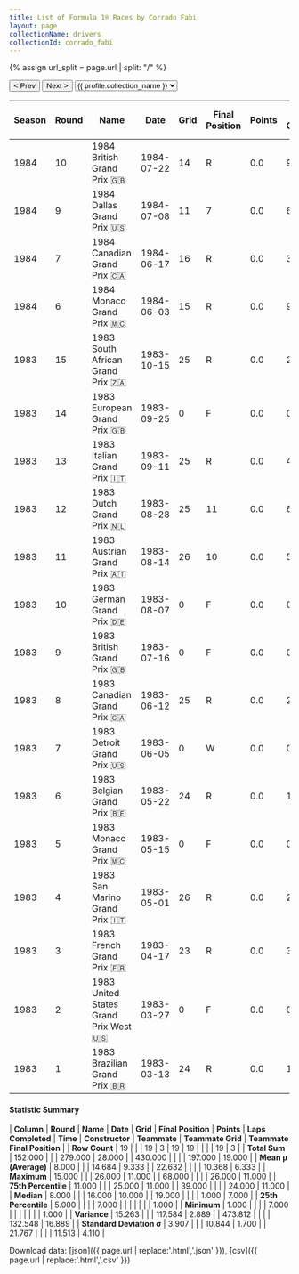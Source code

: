 ```yaml
---
title: List of Formula 1® Races by Corrado Fabi
layout: page
collectionName: drivers
collectionId: corrado_fabi
---
```


{% assign url_split = page.url | split: "/" %}
<div id="collection-navigation">
<button onclick="selector.options[selector.selectedIndex-1].value && (window.location = selector.options[selector.selectedIndex-1].value);">&lt; Prev</button>
<button onclick="selector.options[selector.selectedIndex+1].value && (window.location = selector.options[selector.selectedIndex+1].value);">Next &gt;</button>
<select id="selector" onchange="this.options[this.selectedIndex].value && (window.location = this.options[this.selectedIndex].value);">
  {% for collectionId in site.data[page.collectionName].refs %}
    {% if collectionId == page.collectionId %}
      {% assign selected = "selected" %}
    {% else %}
      {% assign selected = "" %}
    {% endif %}
    {% assign profile = site.data[page.collectionName][collectionId].profile %}
    <option value="/f1/{{ page.collectionName }}/{{ collectionId }}/{{ url_split[4] }}" {{ selected }}>{{ profile.collection_name }}</option>
  {% endfor %}
</select>
</div>

| Season | Round | Name | Date | Grid | Final Position | Points | Laps Completed | Time | Constructor | Teammate | Teammate Grid | Teammate Final Position |
|--|--|--|--|--|--|--|--|--|--|--|--|--|
| 1984 | 10 | 1984 British Grand Prix 🇬🇧 | 1984-07-22 | 14 | R | 0.0 | 9 |   | Brabham 🇬🇧 | [Nelson Piquet 🇧🇷](/f1/drivers/piquet) | 1 | 7 |
| 1984 | 9 | 1984 Dallas Grand Prix 🇺🇸 | 1984-07-08 | 11 | 7 | 0.0 | 64 |   | Brabham 🇬🇧 | [Nelson Piquet 🇧🇷](/f1/drivers/piquet) | 12 | R |
| 1984 | 7 | 1984 Canadian Grand Prix 🇨🇦 | 1984-06-17 | 16 | R | 0.0 | 39 |   | Brabham 🇬🇧 | [Nelson Piquet 🇧🇷](/f1/drivers/piquet) | 1 | 1 |
| 1984 | 6 | 1984 Monaco Grand Prix 🇲🇨 | 1984-06-03 | 15 | R | 0.0 | 9 |   | Brabham 🇬🇧 | [Nelson Piquet 🇧🇷](/f1/drivers/piquet) | 9 | R |
| 1983 | 15 | 1983 South African Grand Prix 🇿🇦 | 1983-10-15 | 25 | R | 0.0 | 28 |   | Osella 🇮🇹 | [Piercarlo Ghinzani 🇮🇹](/f1/drivers/ghinzani) | 26 | R |
| 1983 | 14 | 1983 European Grand Prix 🇬🇧 | 1983-09-25 | 0 | F | 0.0 | 0 |   | Osella 🇮🇹 | [Piercarlo Ghinzani 🇮🇹](/f1/drivers/ghinzani) | 24 | R |
| 1983 | 13 | 1983 Italian Grand Prix 🇮🇹 | 1983-09-11 | 25 | R | 0.0 | 45 |   | Osella 🇮🇹 | [Piercarlo Ghinzani 🇮🇹](/f1/drivers/ghinzani) | 23 | R |
| 1983 | 12 | 1983 Dutch Grand Prix 🇳🇱 | 1983-08-28 | 25 | 11 | 0.0 | 68 |   | Osella 🇮🇹 | [Piercarlo Ghinzani 🇮🇹](/f1/drivers/ghinzani) | 0 | F |
| 1983 | 11 | 1983 Austrian Grand Prix 🇦🇹 | 1983-08-14 | 26 | 10 | 0.0 | 50 |   | Osella 🇮🇹 | [Piercarlo Ghinzani 🇮🇹](/f1/drivers/ghinzani) | 25 | 11 |
| 1983 | 10 | 1983 German Grand Prix 🇩🇪 | 1983-08-07 | 0 | F | 0.0 | 0 |   | Osella 🇮🇹 | [Piercarlo Ghinzani 🇮🇹](/f1/drivers/ghinzani) | 26 | R |
| 1983 | 9 | 1983 British Grand Prix 🇬🇧 | 1983-07-16 | 0 | F | 0.0 | 0 |   | Osella 🇮🇹 | [Piercarlo Ghinzani 🇮🇹](/f1/drivers/ghinzani) | 26 | R |
| 1983 | 8 | 1983 Canadian Grand Prix 🇨🇦 | 1983-06-12 | 25 | R | 0.0 | 26 |   | Osella 🇮🇹 | [Piercarlo Ghinzani 🇮🇹](/f1/drivers/ghinzani) | 0 | F |
| 1983 | 7 | 1983 Detroit Grand Prix 🇺🇸 | 1983-06-05 | 0 | W | 0.0 | 0 |   | Osella 🇮🇹 | [Piercarlo Ghinzani 🇮🇹](/f1/drivers/ghinzani) | 24 | R |
| 1983 | 6 | 1983 Belgian Grand Prix 🇧🇪 | 1983-05-22 | 24 | R | 0.0 | 19 |   | Osella 🇮🇹 | [Piercarlo Ghinzani 🇮🇹](/f1/drivers/ghinzani) | 0 | F |
| 1983 | 5 | 1983 Monaco Grand Prix 🇲🇨 | 1983-05-15 | 0 | F | 0.0 | 0 |   | Osella 🇮🇹 | [Piercarlo Ghinzani 🇮🇹](/f1/drivers/ghinzani) | 0 | F |
| 1983 | 4 | 1983 San Marino Grand Prix 🇮🇹 | 1983-05-01 | 26 | R | 0.0 | 20 |   | Osella 🇮🇹 | [Piercarlo Ghinzani 🇮🇹](/f1/drivers/ghinzani) | 0 | F |
| 1983 | 3 | 1983 French Grand Prix 🇫🇷 | 1983-04-17 | 23 | R | 0.0 | 36 |   | Osella 🇮🇹 | [Piercarlo Ghinzani 🇮🇹](/f1/drivers/ghinzani) | 0 | F |
| 1983 | 2 | 1983 United States Grand Prix West 🇺🇸 | 1983-03-27 | 0 | F | 0.0 | 0 |   | Osella 🇮🇹 | [Piercarlo Ghinzani 🇮🇹](/f1/drivers/ghinzani) | 0 | F |
| 1983 | 1 | 1983 Brazilian Grand Prix 🇧🇷 | 1983-03-13 | 24 | R | 0.0 | 17 |   | Osella 🇮🇹 | [Piercarlo Ghinzani 🇮🇹](/f1/drivers/ghinzani) | 0 | F |

#### Statistic Summary

| **Column** | **Round** | **Name** | **Date** | **Grid** | **Final Position** | **Points** | **Laps Completed** | **Time** | **Constructor** | **Teammate** | **Teammate Grid** | **Teammate Final Position** |
| **Row Count** | 19 |  |  | 19 | 3 | 19 | 19 |  |  |  | 19 | 3 |
| **Total Sum** | 152.000 |  |  | 279.000 | 28.000 |  | 430.000 |  |  |  | 197.000 | 19.000 |
| **Mean μ (Average)** | 8.000 |  |  | 14.684 | 9.333 |  | 22.632 |  |  |  | 10.368 | 6.333 |
| **Maximum** | 15.000 |  |  | 26.000 | 11.000 |  | 68.000 |  |  |  | 26.000 | 11.000 |
| **75th Percentile** | 11.000 |  |  | 25.000 | 11.000 |  | 39.000 |  |  |  | 24.000 | 11.000 |
| **Median** | 8.000 |  |  | 16.000 | 10.000 |  | 19.000 |  |  |  | 1.000 | 7.000 |
| **25th Percentile** | 5.000 |  |  |  | 7.000 |  |  |  |  |  |  | 1.000 |
| **Minimum** | 1.000 |  |  |  | 7.000 |  |  |  |  |  |  | 1.000 |
| **Variance** | 15.263 |  |  | 117.584 | 2.889 |  | 473.812 |  |  |  | 132.548 | 16.889 |
| **Standard Deviation σ** | 3.907 |  |  | 10.844 | 1.700 |  | 21.767 |  |  |  | 11.513 | 4.110 |

Download data: [json]({{ page.url | replace:'.html','.json' }}), [csv]({{ page.url | replace:'.html','.csv' }})
